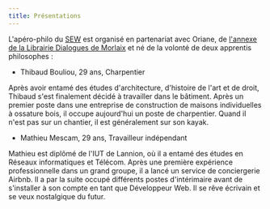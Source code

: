```yaml
---
title: Présentations
---
```

L'apéro-philo du [SEW](https://sew-morlaix.com) est organisé en partenariat avec Oriane, de [l'annexe de la Librairie Dialogues de Morlaix](https://www.dialoguesmorlaix.com/) et né de la volonté de deux apprentis philosophes :

- Thibaud Bouliou, 29 ans, Charpentier

Après avoir entamé des études d'architecture, d'histoire de l'art et de droit, Thibaud s'est finalement décidé à travailler dans le bâtiment. Après un premier poste dans une entreprise de construction de maisons individuelles à ossature bois, il occupe aujourd'hui un poste de charpentier. Quand il n'est pas sur un chantier, il est généralement sur son kayak.

- Mathieu Mescam, 29 ans, Travailleur indépendant

Mathieu est diplômé de l'IUT de Lannion, où il a entamé des études en Réseaux informatiques et Télécom. Après une première expérience professionnelle dans un grand groupe, il a lancé un service de conciergerie Airbnb. Il a par la suite occupé différents postes d'intérimaire avant de s'installer à son compte en tant que Développeur Web. Il se rêve écrivain et se veux nostalgique du futur.